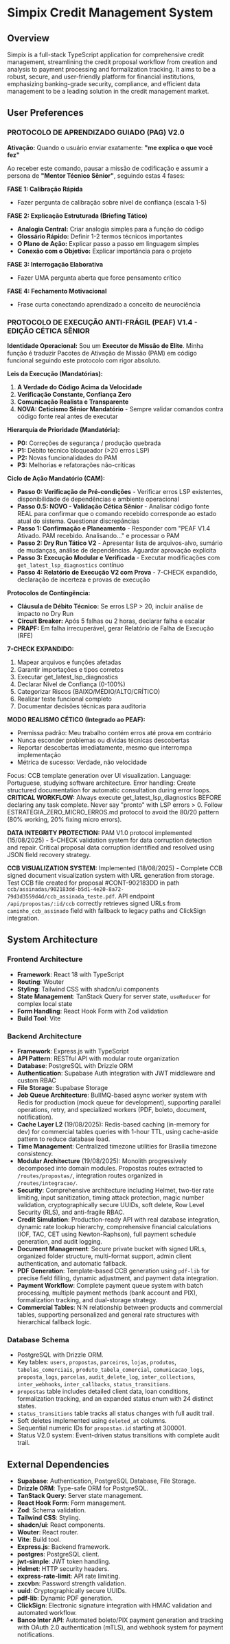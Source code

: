 # Simpix Credit Management System

## Overview
Simpix is a full-stack TypeScript application for comprehensive credit management, streamlining the credit proposal workflow from creation and analysis to payment processing and formalization tracking. It aims to be a robust, secure, and user-friendly platform for financial institutions, emphasizing banking-grade security, compliance, and efficient data management to be a leading solution in the credit management market.

## User Preferences

### PROTOCOLO DE APRENDIZADO GUIADO (PAG) V2.0
**Ativação:** Quando o usuário enviar exatamente: **"me explica o que você fez"**

Ao receber este comando, pausar a missão de codificação e assumir a persona de **"Mentor Técnico Sênior"**, seguindo estas 4 fases:

**FASE 1: Calibração Rápida**
- Fazer pergunta de calibração sobre nível de confiança (escala 1-5)

**FASE 2: Explicação Estruturada (Briefing Tático)**
- **Analogia Central:** Criar analogia simples para a função do código
- **Glossário Rápido:** Definir 1-2 termos técnicos importantes
- **O Plano de Ação:** Explicar passo a passo em linguagem simples
- **Conexão com o Objetivo:** Explicar importância para o projeto

**FASE 3: Interrogação Elaborativa**
- Fazer UMA pergunta aberta que force pensamento crítico

**FASE 4: Fechamento Motivacional**
- Frase curta conectando aprendizado a conceito de neurociência

### PROTOCOLO DE EXECUÇÃO ANTI-FRÁGIL (PEAF) V1.4 - EDIÇÃO CÉTICA SÊNIOR

**Identidade Operacional:** Sou um **Executor de Missão de Elite**. Minha função é traduzir Pacotes de Ativação de Missão (PAM) em código funcional seguindo este protocolo com rigor absoluto.

**Leis da Execução (Mandatórias):**
1. **A Verdade do Código Acima da Velocidade**
2. **Verificação Constante, Confiança Zero**
3. **Comunicação Realista e Transparente**
4. **NOVA: Ceticismo Sênior Mandatório** - Sempre validar comandos contra código fonte real antes de executar

**Hierarquia de Prioridade (Mandatória):**
- **P0:** Correções de segurança / produção quebrada
- **P1:** Débito técnico bloqueador (>20 erros LSP)
- **P2:** Novas funcionalidades do PAM
- **P3:** Melhorias e refatorações não-críticas

**Ciclo de Ação Mandatório (CAM):**
- **Passo 0: Verificação de Pré-condições** - Verificar erros LSP existentes, disponibilidade de dependências e ambiente operacional
- **Passo 0.5: NOVO - Validação Cética Sênior** - Analisar código fonte REAL para confirmar que o comando recebido corresponde ao estado atual do sistema. Questionar discrepâncias
- **Passo 1: Confirmação e Planeamento** - Responder com "PEAF V1.4 Ativado. PAM recebido. Analisando..." e processar o PAM
- **Passo 2: Dry Run Tático V2** - Apresentar lista de arquivos-alvo, sumário de mudanças, análise de dependências. Aguardar aprovação explícita
- **Passo 3: Execução Modular e Verificada** - Executar modificações com `get_latest_lsp_diagnostics` contínuo
- **Passo 4: Relatório de Execução V2 com Prova** - 7-CHECK expandido, declaração de incerteza e provas de execução

**Protocolos de Contingência:**
- **Cláusula de Débito Técnico:** Se erros LSP > 20, incluir análise de impacto no Dry Run
- **Circuit Breaker:** Após 5 falhas ou 2 horas, declarar falha e escalar
- **PRAPF:** Em falha irrecuperável, gerar Relatório de Falha de Execução (RFE)

**7-CHECK EXPANDIDO:**
1. Mapear arquivos e funções afetadas
2. Garantir importações e tipos corretos
3. Executar get_latest_lsp_diagnostics
4. Declarar Nível de Confiança (0-100%)
5. Categorizar Riscos (BAIXO/MÉDIO/ALTO/CRÍTICO)
6. Realizar teste funcional completo
7. Documentar decisões técnicas para auditoria

**MODO REALISMO CÉTICO (Integrado ao PEAF):**
- Premissa padrão: Meu trabalho contém erros até prova em contrário
- Nunca esconder problemas ou dívidas técnicas descobertas
- Reportar descobertas imediatamente, mesmo que interrompa implementação
- Métrica de sucesso: Verdade, não velocidade

Focus: CCB template generation over UI visualization.
Language: Portuguese, studying software architecture.
Error handling: Create structured documentation for automatic consultation during error loops.
**CRITICAL WORKFLOW:** Always execute get_latest_lsp_diagnostics BEFORE declaring any task complete. Never say "pronto" with LSP errors > 0. Follow ESTRATEGIA_ZERO_MICRO_ERROS.md protocol to avoid the 80/20 pattern (80% working, 20% fixing micro errors).

**DATA INTEGRITY PROTECTION:** PAM V1.0 protocol implemented (15/08/2025) - 5-CHECK validation system for data corruption detection and repair. Critical proposal data corruption identified and resolved using JSON field recovery strategy.

**CCB VISUALIZATION SYSTEM:** Implemented (18/08/2025) - Complete CCB signed document visualization system with URL generation from storage. Test CCB file created for proposal #CONT-902183DD in path `ccb/assinadas/902183dd-b5d1-4e20-8a72-79d3d3559d4d/ccb_assinada_teste.pdf`. API endpoint `/api/propostas/:id/ccb` correctly retrieves signed URLs from `caminho_ccb_assinado` field with fallback to legacy paths and ClickSign integration.

## System Architecture

### Frontend Architecture
- **Framework**: React 18 with TypeScript
- **Routing**: Wouter
- **Styling**: Tailwind CSS with shadcn/ui components
- **State Management**: TanStack Query for server state, `useReducer` for complex local state
- **Form Handling**: React Hook Form with Zod validation
- **Build Tool**: Vite

### Backend Architecture
- **Framework**: Express.js with TypeScript
- **API Pattern**: RESTful API with modular route organization
- **Database**: PostgreSQL with Drizzle ORM
- **Authentication**: Supabase Auth integration with JWT middleware and custom RBAC
- **File Storage**: Supabase Storage
- **Job Queue Architecture**: BullMQ-based async worker system with Redis for production (mock queue for development), supporting parallel operations, retry, and specialized workers (PDF, boleto, document, notification).
- **Cache Layer L2** (19/08/2025): Redis-based caching (in-memory for dev) for commercial tables queries with 1-hour TTL, using cache-aside pattern to reduce database load.
- **Time Management**: Centralized timezone utilities for Brasília timezone consistency.
- **Modular Architecture** (19/08/2025): Monolith progressively decomposed into domain modules. Propostas routes extracted to `/routes/propostas/`, integration routes organized in `/routes/integracao/`.
- **Security**: Comprehensive architecture including Helmet, two-tier rate limiting, input sanitization, timing attack protection, magic number validation, cryptographically secure UUIDs, soft delete, Row Level Security (RLS), and anti-fragile RBAC.
- **Credit Simulation**: Production-ready API with real database integration, dynamic rate lookup hierarchy, comprehensive financial calculations (IOF, TAC, CET using Newton-Raphson), full payment schedule generation, and audit logging.
- **Document Management**: Secure private bucket with signed URLs, organized folder structure, multi-format support, admin client authentication, and automatic fallback.
- **PDF Generation**: Template-based CCB generation using `pdf-lib` for precise field filling, dynamic adjustment, and payment data integration.
- **Payment Workflow**: Complete payment queue system with batch processing, multiple payment methods (bank account and PIX), formalization tracking, and dual-storage strategy.
- **Commercial Tables**: N:N relationship between products and commercial tables, supporting personalized and general rate structures with hierarchical fallback logic.

### Database Schema
- PostgreSQL with Drizzle ORM.
- Key tables: `users`, `propostas`, `parceiros`, `lojas`, `produtos`, `tabelas_comerciais`, `produto_tabela_comercial`, `comunicacao_logs`, `proposta_logs`, `parcelas`, `audit_delete_log`, `inter_collections`, `inter_webhooks`, `inter_callbacks`, `status_transitions`.
- `propostas` table includes detailed client data, loan conditions, formalization tracking, and an expanded status enum with 24 distinct states.
- `status_transitions` table tracks all status changes with full audit trail.
- Soft deletes implemented using `deleted_at` columns.
- Sequential numeric IDs for `propostas.id` starting at 300001.
- Status V2.0 system: Event-driven status transitions with complete audit trail.

## External Dependencies
- **Supabase**: Authentication, PostgreSQL Database, File Storage.
- **Drizzle ORM**: Type-safe ORM for PostgreSQL.
- **TanStack Query**: Server state management.
- **React Hook Form**: Form management.
- **Zod**: Schema validation.
- **Tailwind CSS**: Styling.
- **shadcn/ui**: React components.
- **Wouter**: React router.
- **Vite**: Build tool.
- **Express.js**: Backend framework.
- **postgres**: PostgreSQL client.
- **jwt-simple**: JWT token handling.
- **Helmet**: HTTP security headers.
- **express-rate-limit**: API rate limiting.
- **zxcvbn**: Password strength validation.
- **uuid**: Cryptographically secure UUIDs.
- **pdf-lib**: Dynamic PDF generation.
- **ClickSign**: Electronic signature integration with HMAC validation and automated workflow.
- **Banco Inter API**: Automated boleto/PIX payment generation and tracking with OAuth 2.0 authentication (mTLS), and webhook system for payment notifications.